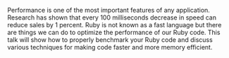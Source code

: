 Performance is one of the most important features of any application. Research has shown that every 100 milliseconds decrease in speed can reduce sales by 1 percent. Ruby is not known as a fast language but there are things we can do to optimize the performance of our Ruby code. This talk will show how to properly benchmark your Ruby code and discuss various techniques for making code faster and more memory efficient.

